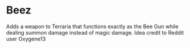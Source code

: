 # Beez
Adds a weapon to Terraria that functions exactly as the Bee Gun while dealing summon damage instead of magic damage.
Idea credit to Reddit user Oxygene13
